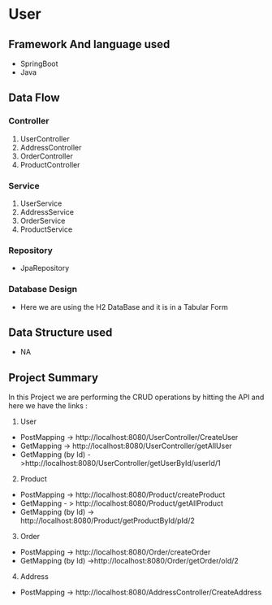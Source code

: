 # User 

## Framework And language used
- SpringBoot
- Java

## Data Flow 
 ### Controller
 1) UserController
 2) AddressController
 3) OrderController
 4) ProductController

 ### Service
 1) UserService
 2) AddressService
 3) OrderService 
 4) ProductService

 ### Repository 
 - JpaRepository

 ### Database Design 
 - Here we are using the H2 DataBase and it is in a Tabular Form

 ## Data Structure used
 - NA

 ## Project Summary
 In this Project we are performing the CRUD operations by hitting the API and here we have the links :

 1) User 
  - PostMapping -> http://localhost:8080/UserController/CreateUser
  - GetMapping  -> http://localhost:8080/UserController/getAllUser
  - GetMapping (by Id) ->http://localhost:8080/UserController/getUserById/userId/1

  2) Product
 - PostMapping -> http://localhost:8080/Product/createProduct
 - GetMapping - > http://localhost:8080/Product/getAllProduct
 - GetMapping (by Id) -> http://localhost:8080/Product/getProductById/pId/2
 
  3) Order 
 - PostMapping -> http://localhost:8080/Order/createOrder
 - GetMapping (by Id) ->http://localhost:8080/Order/getOrder/oId/2
  
  4) Address
 - PostMapping -> http://localhost:8080/AddressController/CreateAddress